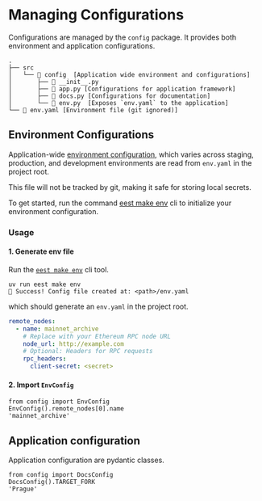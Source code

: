 # Managing Configurations

Configurations are managed by the `config` package. It provides both environment and application configurations.

```console
.
├── src
│   └── 📁 config  [Application wide environment and configurations]
│       ├── 📄 __init__.py
│       ├── 📄 app.py [Configurations for application framework]
│       ├── 📄 docs.py [Configurations for documentation]
│       └── 📄 env.py  [Exposes `env.yaml` to the application]
└── 📄 env.yaml [Environment file (git ignored)]
```

## Environment Configurations

Application-wide [environment configuration](https://www.12factor.net/config), which varies across staging, production, and development environments are read from `env.yaml` in the project root.

This file will not be tracked by git, making it safe for storing local secrets.

To get started, run the command [eest make env](../library/cli/eest.md) cli to initialize your environment configuration.

### Usage

#### 1. Generate env file

Run the [`eest make env`](../library/cli/eest.md) cli tool.

```console
uv run eest make env
🎉 Success! Config file created at: <path>/env.yaml
```

which should generate an `env.yaml` in the project root.

```yaml
remote_nodes:
  - name: mainnet_archive
    # Replace with your Ethereum RPC node URL
    node_url: http://example.com
    # Optional: Headers for RPC requests
    rpc_headers:
      client-secret: <secret>
```

#### 2. Import `EnvConfig`

```console
from config import EnvConfig
EnvConfig().remote_nodes[0].name
'mainnet_archive'
```

## Application configuration

Application configuration are pydantic classes.

```console
from config import DocsConfig
DocsConfig().TARGET_FORK
'Prague'
```
